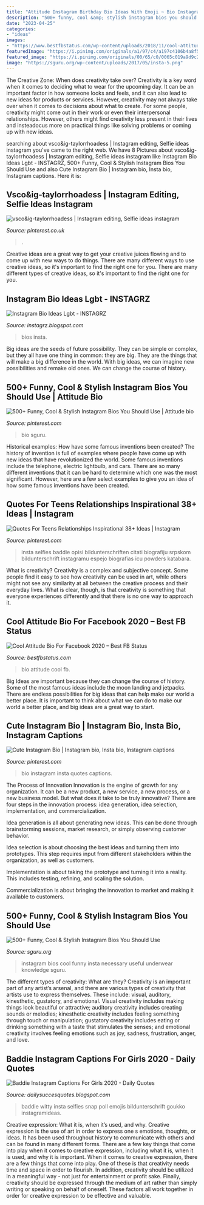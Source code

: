 ```yaml
---
title: "Attitude Instagram Birthday Bio Ideas With Emoji ~ Bio Instagram Insta Quotes Captions"
description: "500+ funny, cool &amp; stylish instagram bios you should use"
date: "2023-04-25"
categories:
- "ideas"
images:
- "https://www.bestfbstatus.com/wp-content/uploads/2018/11/cool-attitude-bio-pics.png"
featuredImage: "https://i.pinimg.com/originals/a1/97/c4/a197c4106b4a8f5c75666382e8be94ae.png"
featured_image: "https://i.pinimg.com/originals/00/65/c0/0065c019a9d9c2baa390588823cdaaba.jpg"
image: "https://sguru.org/wp-content/uploads/2017/05/insta-5.png"
---
```



The Creative Zone: When does creativity take over?
Creativity is a key word when it comes to deciding what to wear for the upcoming day. It can be an important factor in how someone looks and feels, and it can also lead to new ideas for products or services. However, creativity may not always take over when it comes to decisions about what to create. For some people, creativity might come out in their work or even their interpersonal relationships. However, others might find creativity less present in their lives and insteadocus more on practical things like solving problems or coming up with new ideas.

	

		
searching about vsco&amp;ig-taylorrhoadess | Instagram editing, Selfie ideas instagram you've came to the right web. We have 8 Pictures about vsco&amp;ig-taylorrhoadess | Instagram editing, Selfie ideas instagram like Instagram Bio Ideas Lgbt - INSTAGRZ, 500+ Funny, Cool &amp; Stylish Instagram Bios You Should Use and also Cute Instagram Bio | Instagram bio, Insta bio, Instagram captions. Here it is:
		
    
## Vsco&amp;ig-taylorrhoadess | Instagram Editing, Selfie Ideas Instagram

<img loading=lazy src="https://i.pinimg.com/736x/3f/6e/00/3f6e0038bdaa1696be2d382ec517380f.jpg" onerror="this.onerror=null;this.src='https://tse1.mm.bing.net/th?id=OIP.zC4kGeoONEDS3HZv9-b-1QHaNJ&amp;pid=15.1';" alt="vsco&amp;ig-taylorrhoadess | Instagram editing, Selfie ideas instagram">

_Source: pinterest.co.uk_

>. 

	

Creative ideas are a great way to get your creative juices flowing and to come up with new ways to do things. There are many different ways to use creative ideas, so it's important to find the right one for you. There are many different types of creative ideas, so it's important to find the right one for you.

    
## Instagram Bio Ideas Lgbt - INSTAGRZ

<img loading=lazy src="https://i.pinimg.com/originals/a1/97/c4/a197c4106b4a8f5c75666382e8be94ae.png" onerror="this.onerror=null;this.src='https://tse1.mm.bing.net/th?id=OIP.ltzji9CeFef4Ld72pIMc6QHaNL&amp;pid=15.1';" alt="Instagram Bio Ideas Lgbt - INSTAGRZ">

_Source: instagrz.blogspot.com_

>bios insta. 

	

Big ideas are the seeds of future possibility. They can be simple or complex, but they all have one thing in common: they are big. They are the things that will make a big difference in the world. With big ideas, we can imagine new possibilities and remake old ones. We can change the course of history.

    
## 500+ Funny, Cool &amp; Stylish Instagram Bios You Should Use | Attitude Bio

<img loading=lazy src="https://i.pinimg.com/originals/62/2d/18/622d1836188eec0202cdf30e23c99b33.jpg" onerror="this.onerror=null;this.src='https://tse4.mm.bing.net/th?id=OIP.1Ub8KAmQ3L5ysE9fQZt9ygHaEV&amp;pid=15.1';" alt="500+ Funny, Cool &amp; Stylish Instagram Bios You Should Use | Attitude bio">

_Source: pinterest.com_

>bio sguru. 

	

Historical examples: How have some famous inventions been created?
The history of invention is full of examples where people have come up with new ideas that have revolutionized the world. Some famous inventions include the telephone, electric lightbulb, and cars. There are so many different inventions that it can be hard to determine which one was the most significant. However, here are a few select examples to give you an idea of how some famous inventions have been created.

    
## Quotes For Teens Relationships Inspirational 38+ Ideas | Instagram

<img loading=lazy src="https://i.pinimg.com/736x/65/2e/4f/652e4f4e81096d5ce2c7d98ba32f1165.jpg" onerror="this.onerror=null;this.src='https://tse4.mm.bing.net/th?id=OIP.nMU9fB9etnYgNg-hehcd9gAAAA&amp;pid=15.1';" alt="Quotes For Teens Relationships Inspirational 38+ Ideas | Instagram">

_Source: pinterest.com_

>insta selfies baddie opisi bildunterschriften citati biografiju srpskom bildunterschrift instagramu espejo biografias icu powders katabara. 

	

What is creativity?
Creativity is a complex and subjective concept. Some people find it easy to see how creativity can be used in art, while others might not see any similarity at all between the creative process and their everyday lives. What is clear, though, is that creativity is something that everyone experiences differently and that there is no one way to approach it.

    
## Cool Attitude Bio For Facebook 2020 – Best FB Status

<img loading=lazy src="https://www.bestfbstatus.com/wp-content/uploads/2018/11/cool-attitude-bio-pics.png" onerror="this.onerror=null;this.src='https://tse3.mm.bing.net/th?id=OIP.7-_upUIi_9lPxEhiMLffAQHaDt&amp;pid=15.1';" alt="Cool Attitude Bio For Facebook 2020 – Best FB Status">

_Source: bestfbstatus.com_

>bio attitude cool fb. 

	

Big Ideas are important because they can change the course of history. Some of the most famous ideas include the moon landing and jetpacks. There are endless possibilities for big ideas that can help make our world a better place. It is important to think about what we can do to make our world a better place, and big ideas are a great way to start.

    
## Cute Instagram Bio | Instagram Bio, Insta Bio, Instagram Captions

<img loading=lazy src="https://i.pinimg.com/originals/00/65/c0/0065c019a9d9c2baa390588823cdaaba.jpg" onerror="this.onerror=null;this.src='https://tse2.mm.bing.net/th?id=OIP.j52P8_lqwL8-o9wI-MR3jAHaNK&amp;pid=15.1';" alt="Cute Instagram Bio | Instagram bio, Insta bio, Instagram captions">

_Source: pinterest.com_

>bio instagram insta quotes captions. 

	

The Process of Innovation
Innovation is the engine of growth for any organization. It can be a new product, a new service, a new process, or a new business model. But what does it take to be truly innovative?
There are four steps in the innovation process: idea generation, idea selection, implementation, and commercialization.

Idea generation is all about generating new ideas. This can be done through brainstorming sessions, market research, or simply observing customer behavior.

Idea selection is about choosing the best ideas and turning them into prototypes. This step requires input from different stakeholders within the organization, as well as customers.

Implementation is about taking the prototype and turning it into a reality. This includes testing, refining, and scaling the solution.

Commercialization is about bringing the innovation to market and making it available to customers.

    
## 500+ Funny, Cool &amp; Stylish Instagram Bios You Should Use

<img loading=lazy src="https://sguru.org/wp-content/uploads/2017/05/insta-5.png" onerror="this.onerror=null;this.src='https://tse1.mm.bing.net/th?id=OIP.NTNDFaigP5eeWogd64Dm2gHaCM&amp;pid=15.1';" alt="500+ Funny, Cool &amp; Stylish Instagram Bios You Should Use">

_Source: sguru.org_

>instagram bios cool funny insta necessary useful underwear knowledge sguru. 

	

The different types of creativity: What are they?
Creativity is an important part of any artist’s arsenal, and there are various types of creativity that artists use to express themselves. These include: visual, auditory, kinesthetic, gustatory, and emotional. Visual creativity includes making things look beautiful or attractive; auditory creativity includes creating sounds or melodies; kinesthetic creativity includes feeling something through touch or manipulation; gustatory creativity includes eating or drinking something with a taste that stimulates the senses; and emotional creativity involves feeling emotions such as joy, sadness, frustration, anger, and love.

    
## Baddie Instagram Captions For Girls 2020 - Daily Quotes

<img loading=lazy src="https://i.pinimg.com/originals/d4/9f/92/d49f928450cc4fa1a35677eb0dc8921b.jpg" onerror="this.onerror=null;this.src='https://tse2.mm.bing.net/th?id=OIP.1v8UCo_mIj-ZHXXdqTaMqwHaNK&amp;pid=15.1';" alt="Baddie Instagram Captions For Girls 2020 - Daily Quotes">

_Source: dailysuccesquotes.blogspot.com_

>baddie witty insta selfies snap poll emojis bildunterschrift goukko instagramideas. 

	

Creative expression: What it is, when it’s used, and why.
Creative expression is the use of art in order to express one s emotions, thoughts, or ideas. It has been used throughout history to communicate with others and can be found in many different forms. There are a few key things that come into play when it comes to creative expression, including what it is, when it is used, and why it is important.
When it comes to creative expression, there are a few things that come into play. One of these is that creativity needs time and space in order to flourish. In addition, creativity should be utilized in a meaningful way - not just for entertainment or profit sake. Finally, creativity should be expressed through the medium of art rather than simply writing or speaking on behalf of oneself. These factors all work together in order for creative expression to be effective and valuable.

